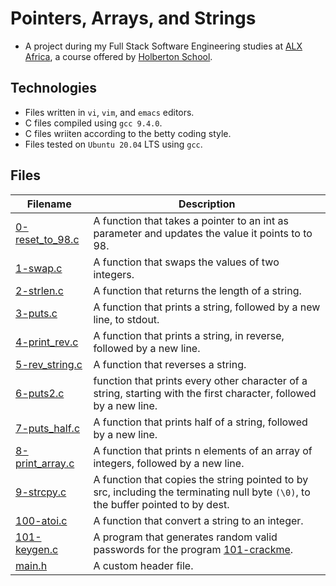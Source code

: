 # Pointers, Arrays, and Strings

- A project during my Full Stack Software Engineering studies at [ALX Africa](https://www.alxafrica.com/software-engineering-2022/), a course offered by [Holberton School](https://www.holbertonschool.com/). 

## Technologies 

- Files written in ```vi```, ```vim```, and ```emacs``` editors. 
- C files compiled using ```gcc 9.4.0```.
- C files wriiten according to the betty coding style.
- Files tested on ```Ubuntu 20.04``` LTS using ```gcc```.

## Files

| Filename  | Description |
| ---  | --- |
|[0-reset_to_98.c](0-reset_to_98.c)|A function that takes a pointer to an int as parameter and updates the value it points to to 98.|
|[1-swap.c](1-swap.c)|A function that swaps the values of two integers.|
|[2-strlen.c](2-strlen.c)|A function that returns the length of a string.|
|[3-puts.c](3-puts.c)|A function that prints a string, followed by a new line, to stdout.|
|[4-print_rev.c](4-print_rev.c)|A function that prints a string, in reverse, followed by a new line.|
|[5-rev_string.c](5-rev_string.c)|A function that reverses a string.|
|[6-puts2.c](6-puts2.c)| function that prints every other character of a string, starting with the first character, followed by a new line.|
|[7-puts_half.c](7-puts_half.c)|A function that prints half of a string, followed by a new line.|
|[8-print_array.c](8-print_array.c)|A function that prints n elements of an array of integers, followed by a new line.|
|[9-strcpy.c](9-strcpy.c)| A function that copies the string pointed to by src, including the terminating null byte ```(\0)```, to the buffer pointed to by dest.
|[100-atoi.c](100-atoi.c)|A function that convert a string to an integer.|
|[101-keygen.c](101-keygen.c)| A program that generates random valid passwords for the program [101-crackme](https://github.com/holbertonschool/0x04.c).
|[main.h](main.h)|A custom header file.|
